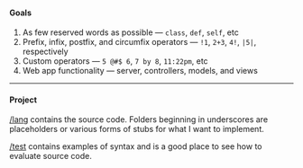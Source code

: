 #### Goals
1. As few reserved words as possible — `class`, `def`, `self`, etc
2. Prefix, infix, postfix, and circumfix operators — `!1`, `2+3`, `4!`, `|5|`, respectively
3. Custom operators — `5 @#$ 6`, `7 by 8`, `11:22pm`, etc
4. Web app functionality — server, controllers, models, and views

---

#### Project

[/lang](./lang) contains the source code. Folders beginning in underscores are placeholders or various forms of stubs for what I want to implement.

[/test](./test) contains examples of syntax and is a good place to see how to evaluate source code.
